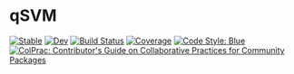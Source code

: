# qSVM

[![Stable](https://img.shields.io/badge/docs-stable-blue.svg)](https://NoveltyML.github.io/qSVM.jl/stable/)
[![Dev](https://img.shields.io/badge/docs-dev-blue.svg)](https://NoveltyML.github.io/qSVM.jl/dev/)
[![Build Status](https://github.com/NoveltyML/qSVM.jl/actions/workflows/CI.yml/badge.svg?branch=main)](https://github.com/NoveltyML/qSVM.jl/actions/workflows/CI.yml?query=branch%3Amain)
[![Coverage](https://codecov.io/gh/NoveltyML/qSVM.jl/branch/main/graph/badge.svg)](https://codecov.io/gh/NoveltyML/qSVM.jl)
[![Code Style: Blue](https://img.shields.io/badge/code%20style-blue-4495d1.svg)](https://github.com/invenia/BlueStyle)
[![ColPrac: Contributor's Guide on Collaborative Practices for Community Packages](https://img.shields.io/badge/ColPrac-Contributor's%20Guide-blueviolet)](https://github.com/SciML/ColPrac)
